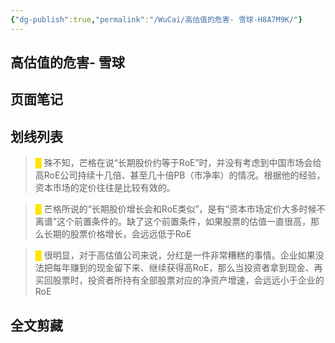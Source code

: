 ```yaml
---
{"dg-publish":true,"permalink":"/WuCai/高估值的危害- 雪球-H8A7M9K/"}
---
```



## 高估值的危害- 雪球 

## 页面笔记


## 划线列表
> <font color="#FFE500">█  </font>殊不知，芒格在说“长期股价约等于RoE”时，并没有考虑到中国市场会给高RoE公司持续十几倍、甚至几十倍PB（市净率）的情况。根据他的经验，资本市场的定价往往是比较有效的。

> <font color="#FFE500">█  </font>芒格所说的“长期股价增长会和RoE类似”，是有“资本市场定价大多时候不离谱”这个前置条件的。缺了这个前置条件，如果股票的估值一直很高，那么长期的股票价格增长，会远远低于RoE

> <font color="#FFE500">█  </font>很明显，对于高估值公司来说，分红是一件非常糟糕的事情。企业如果没法把每年赚到的现金留下来、继续获得高RoE，那么当投资者拿到现金、再买回股票时，投资者所持有全部股票对应的净资产增速，会远远小于企业的RoE


## 全文剪藏

